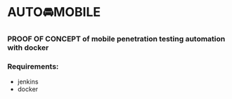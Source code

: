 # AUTO🚘MOBILE
### PROOF OF CONCEPT of mobile penetration testing automation with docker

### Requirements:
- jenkins
- docker
